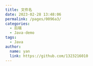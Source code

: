 ```yaml
---
title: 文件名
date: 2023-02-28 13:48:06
permalink: /pages/0096a3/
categories:
  - 后端
  - Java-demo
tags:
  - Java 
author: 
  name: yan
  link: https://github.com/1323216010
---
```


